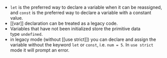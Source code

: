 - `let` is the preferred way to declare a variable when it can be reassigned, and `const` is the preferred way to declare a variable with a constant value.
- [[var]] declaration can be treated as a legacy code.
- Variables that have not been initialized store the primitive data type `undefined`.
- in legacy mode (without [[use strict]]) you can declare and assign the variable without the keyword `let` or `const`, i.e. `num = 5`. In `use strict` mode it will prompt an error.